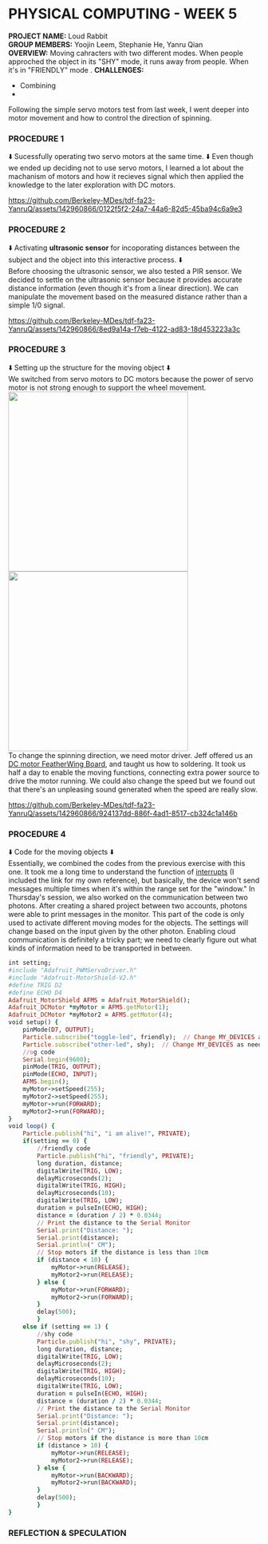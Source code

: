 # PHYSICAL COMPUTING - WEEK 5 #

**PROJECT NAME:** Loud Rabbit  
**GROUP MEMBERS:** Yoojin Leem, Stephanie He, Yanru Qian  
**OVERVIEW:** Moving cahracters with two different modes. When people approched the object in its "SHY" mode, it runs away from people. When it's in "FRIENDLY" mode  . 
**CHALLENGES:**  
- Combining 
- 

Following the simple servo motors test from last week, I went deeper into motor movement and how to control the direction of spinning.  
### PROCEDURE 1 ###
⬇️ Sucessfully operating two servo motors at the same time. ⬇️ Even though we ended up deciding not to use servo motors, I learned a lot about the machanism of motors and how it recieves signal which then applied the knowledge to the later exploration with DC motors.


https://github.com/Berkeley-MDes/tdf-fa23-YanruQ/assets/142960866/0122f5f2-24a7-44a6-82d5-45ba94c6a9e3

### PROCEDURE 2 ###
⬇️ Activating **ultrasonic sensor** for incoporating distances between the subject and the object into this interactive process. ⬇️  
Before choosing the ultrasonic sensor, we also tested a PIR sensor. We decided to settle on the ultrasonic sensor because it provides accurate distance information (even though it's from a linear direction). We can manipulate the movement based on the measured distance rather than a simple 1/0 signal.

https://github.com/Berkeley-MDes/tdf-fa23-YanruQ/assets/142960866/8ed9a14a-f7eb-4122-ad83-18d453223a3c


### PROCEDURE 3 ###
⬇️ Setting up the structure for the moving object ⬇️  
We switched from servo motors to DC motors because the power of servo motor is not strong enough to support the wheel movement.
<img height=360 src="https://github.com/Berkeley-MDes/tdf-fa23-YanruQ/assets/142960866/bb17d55e-8b71-48eb-b370-63d20042bf60">
<img height=360 src="https://github.com/Berkeley-MDes/tdf-fa23-YanruQ/assets/142960866/93b1364e-bdd9-4cf9-8607-cd3421ea9546">  
To change the spinning direction, we need motor driver. Jeff offered us an [DC motor FeatherWing Board](https://www.adafruit.com/product/2927), and taught us how to soldering. It took us half a day to enable the moving functions, connecting extra power source to drive the motor running. We could also change the speed but we found out that there's an unpleasing sound generated when the speed are really slow. 


https://github.com/Berkeley-MDes/tdf-fa23-YanruQ/assets/142960866/924137dd-886f-4ad1-8517-cb324c1a146b

### PROCEDURE 4 ###
⬇️ Code for the moving objects ⬇️  
Essentially, we combined the codes from the previous exercise with this one. It took me a long time to understand the function of [interrupts](https://docs.particle.io/reference/device-os/api/interrupts/interrupts/ ) (I included the link for my own reference), but basically, the device won't send messages multiple times when it's within the range set for the "window." In Thursday's session, we also worked on the communication between two photons. After creating a shared project between two accounts, photons were able to print messages in the monitor. This part of the code is only used to activate different moving modes for the objects. The settings will change based on the input given by the other photon. Enabling cloud communication is definitely a tricky part; we need to clearly figure out what kinds of information need to be transported in between.
```Ruby
int setting;
#include "Adafruit_PWMServoDriver.h"
#include "Adafruit-MotorShield-V2.h"
#define TRIG D2
#define ECHO D4
Adafruit_MotorShield AFMS = Adafruit_MotorShield();
Adafruit_DCMotor *myMotor = AFMS.getMotor(1);
Adafruit_DCMotor *myMotor2 = AFMS.getMotor(4);
void setup() {
    pinMode(D7, OUTPUT);
    Particle.subscribe("toggle-led", friendly);  // Change MY_DEVICES as needed
    Particle.subscribe("other-led", shy);  // Change MY_DEVICES as needed
    //og code
    Serial.begin(9600);
    pinMode(TRIG, OUTPUT);
    pinMode(ECHO, INPUT);
    AFMS.begin();
    myMotor->setSpeed(255);
    myMotor2->setSpeed(255);
    myMotor->run(FORWARD);
    myMotor2->run(FORWARD);
}
void loop() {
    Particle.publish("hi", "i am alive!", PRIVATE);
    if(setting == 0) {
        //friendly code
        Particle.publish("hi", "friendly", PRIVATE);
        long duration, distance;
        digitalWrite(TRIG, LOW);
        delayMicroseconds(2);
        digitalWrite(TRIG, HIGH);
        delayMicroseconds(10);
        digitalWrite(TRIG, LOW);
        duration = pulseIn(ECHO, HIGH);
        distance = (duration / 2) * 0.0344;
        // Print the distance to the Serial Monitor
        Serial.print("Distance: ");
        Serial.print(distance);
        Serial.println(" CM");
        // Stop motors if the distance is less than 10cm
        if (distance < 10) {
            myMotor->run(RELEASE);
            myMotor2->run(RELEASE);
        } else {
            myMotor->run(FORWARD);
            myMotor2->run(FORWARD);
        }
        delay(500);
        }
    else if (setting == 1) {
        //shy code
        Particle.publish("hi", "shy", PRIVATE);
        long duration, distance;
        digitalWrite(TRIG, LOW);
        delayMicroseconds(2);
        digitalWrite(TRIG, HIGH);
        delayMicroseconds(10);
        digitalWrite(TRIG, LOW);
        duration = pulseIn(ECHO, HIGH);
        distance = (duration / 2) * 0.0344;
        // Print the distance to the Serial Monitor
        Serial.print("Distance: ");
        Serial.print(distance);
        Serial.println(" CM");
        // Stop motors if the distance is more than 10cm
        if (distance > 10) {
            myMotor->run(RELEASE);
            myMotor2->run(RELEASE);
        } else {
            myMotor->run(BACKWARD);
            myMotor2->run(BACKWARD);
        }
        delay(500);
        }
}
```
### REFLECTION & SPECULATION ###

